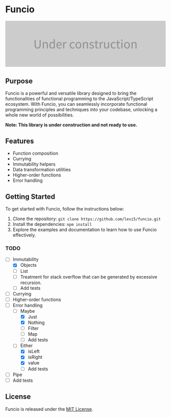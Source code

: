 # Funcio

![Building](.doc/assets/building-image.png)

## Purpose

Funcio is a powerful and versatile library designed to bring the functionalities of functional programming to the JavaScript/TypeScript ecosystem. With Funcio, you can seamlessly incorporate functional programming principles and techniques into your codebase, unlocking a whole new world of possibilities.

**Note: This library is under construction and not ready to use.**

## Features

- Function composition
- Currying
- Immutability helpers
- Data transformation utilities
- Higher-order functions
- Error handling

## Getting Started

To get started with Funcio, follow the instructions below:

1. Clone the repository: `git clone https://github.com/levi5/funcio.git`
2. Install the dependencies: `npm install`
3. Explore the examples and documentation to learn how to use Funcio effectively.

### TODO

- [ ] Immutability
  - [x] Objects
  - [ ] List
  - [ ] Treatment for stack overflow that can be generated by excessive recursion.
  - [ ] Add tests
- [ ] Currying
- [ ] Higher-order functions
- [ ] Error handling
  - [ ] Maybe
    - [x] Just
    - [x] Nothing
    - [ ] Filter
    - [ ] Map
    - [ ] Add tests
  - [ ] Either
    - [x] isLeft
    - [x] isRight
    - [x] value
    - [ ] Add tests
- [ ] Pipe
- [ ] Add tests

## License

Funcio is released under the [MIT License](LICENSE.txt).
